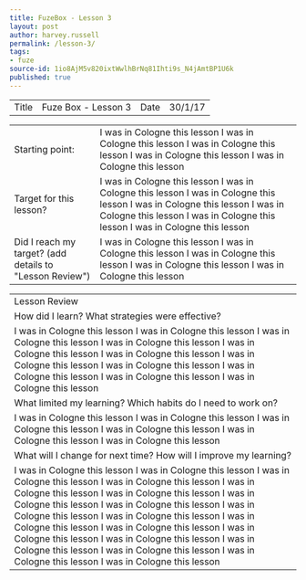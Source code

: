 ```yaml
---
title: FuzeBox - Lesson 3
layout: post
author: harvey.russell
permalink: /lesson-3/
tags:
- fuze
source-id: 1io8AjM5v820ixtWwlhBrNq81Ihti9s_N4jAmtBP1U6k
published: true
---
```

<table>
  <tr>
    <td>Title</td>
    <td>Fuze Box - Lesson 3</td>
    <td>Date</td>
    <td>30/1/17</td>
  </tr>
</table>


<table>
  <tr>
    <td>Starting point:</td>
    <td>I was in Cologne this lesson I was in Cologne this lesson I was in Cologne this lesson I was in Cologne this lesson I was in Cologne this lesson</td>
  </tr>
  <tr>
    <td>Target for this lesson?</td>
    <td>I was in Cologne this lesson I was in Cologne this lesson I was in Cologne this lesson I was in Cologne this lesson I was in Cologne this lesson I was in Cologne this lesson I was in Cologne this lesson</td>
  </tr>
  <tr>
    <td>Did I reach my target? 
(add details to "Lesson Review")</td>
    <td>I was in Cologne this lesson I was in Cologne this lesson I was in Cologne this lesson I was in Cologne this lesson I was in Cologne this lesson</td>
  </tr>
</table>


<table>
  <tr>
    <td>Lesson Review</td>
  </tr>
  <tr>
    <td>How did I learn? What strategies were effective? </td>
  </tr>
  <tr>
    <td>I was in Cologne this lesson I was in Cologne this lesson I was in Cologne this lesson I was in Cologne this lesson I was in Cologne this lesson I was in Cologne this lesson I was in Cologne this lesson I was in Cologne this lesson I was in Cologne this lesson I was in Cologne this lesson I was in Cologne this lesson</td>
  </tr>
  <tr>
    <td>What limited my learning? Which habits do I need to work on? </td>
  </tr>
  <tr>
    <td>I was in Cologne this lesson I was in Cologne this lesson I was in Cologne this lesson I was in Cologne this lesson I was in Cologne this lesson I was in Cologne this lesson</td>
  </tr>
  <tr>
    <td>What will I change for next time? How will I improve my learning?</td>
  </tr>
  <tr>
    <td>I was in Cologne this lesson I was in Cologne this lesson I was in Cologne this lesson I was in Cologne this lesson I was in Cologne this lesson I was in Cologne this lesson I was in Cologne this lesson I was in Cologne this lesson I was in Cologne this lesson I was in Cologne this lesson I was in Cologne this lesson I was in Cologne this lesson I was in Cologne this lesson I was in Cologne this lesson I was in Cologne this lesson I was in Cologne this lesson I was in Cologne this lesson I was in Cologne this lesson</td>
  </tr>
</table>



